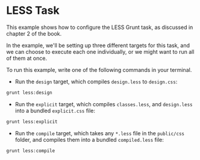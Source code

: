 # LESS Task

This example shows how to configure the LESS Grunt task, as discussed in chapter 2 of the book. 

In the example, we'll be setting up three different targets for this task, and we can choose to execute each one individually, or we might want to run all of them at once.

To run this example, write one of the following commands in your terminal.

- Run the `design` target, which compiles `design.less` to `design.css`:

```bash
grunt less:design
```

- Run the `explicit` target, which compiles `classes.less`, and `design.less` into a bundled `explicit.css` file:

```bash
grunt less:explicit
```

- Run the `compile` target, which takes any `*.less` file in the `public/css` folder, and compiles them into a bundled `compiled.less` file:

```bash
grunt less:compile
```
